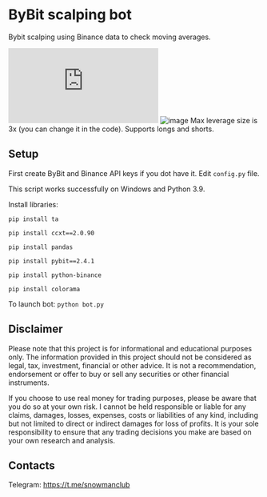 # ByBit scalping bot
Bybit scalping using Binance data to check moving averages.

[![Latest release](https://badgen.net/github/release/Naereen/Strapdown.js)](https://github.com/snowmanclub/bybit-scalping-bot/archive/refs/heads/main.zip)
![image](https://user-images.githubusercontent.com/81808867/198848493-ef94a711-b3e0-4789-bbc2-ce3e11236c63.png)
Max leverage size is 3x (you can change it in the code). Supports longs and shorts.

## Setup
First create ByBit and Binance API keys if you dot have it. Edit <code>config.py</code> file.

This script works successfully on Windows and Python 3.9.

Install libraries:

<code>pip install ta</code>

<code>pip install ccxt==2.0.90</code>

<code>pip install pandas</code>

<code>pip install pybit==2.4.1</code>

<code>pip install python-binance</code>

<code>pip install colorama</code>

To launch bot:
<code>python bot.py</code>

## Disclaimer
Please note that this project is for informational and educational purposes only. The information provided in this project should not be considered as legal, tax, investment, financial or other advice. It is not a recommendation, endorsement or offer to buy or sell any securities or other financial instruments.

If you choose to use real money for trading purposes, please be aware that you do so at your own risk. I cannot be held responsible or liable for any claims, damages, losses, expenses, costs or liabilities of any kind, including but not limited to direct or indirect damages for loss of profits. It is your sole responsibility to ensure that any trading decisions you make are based on your own research and analysis.

## Contacts
Telegram: https://t.me/snowmanclub
